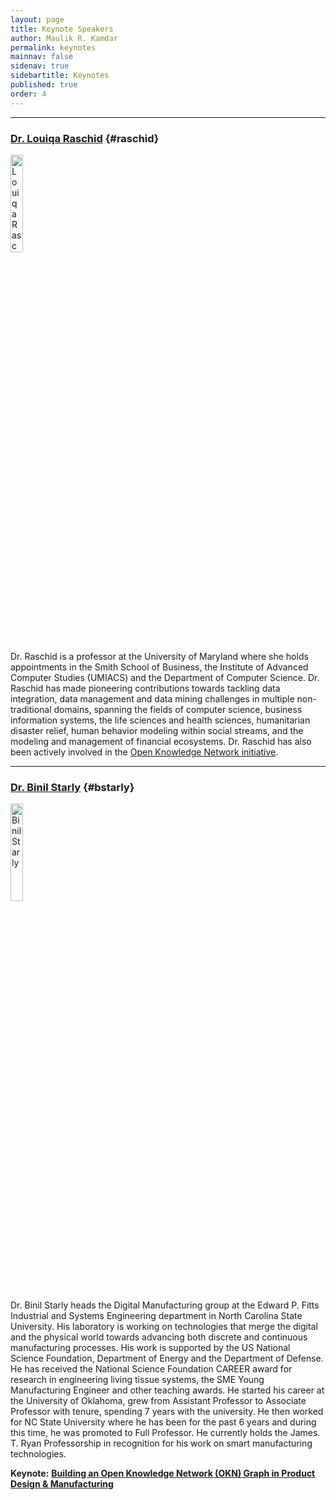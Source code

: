 ```yaml
---
layout: page
title: Keynote Speakers
author: Maulik R. Kamdar
permalink: keynotes
mainnav: false
sidenav: true
sidebartitle: Keynotes
published: true
order: 4
---
```


----------------------------------------------------------------

### [**Dr. Louiqa Raschid**](http://users.umiacs.umd.edu/~louiqa/) {#raschid}

[<img src="https://us2ts.org/images/raschid-louiqa.png" alt="Louiqa Raschid" width="20%">](http://users.umiacs.umd.edu/~louiqa/)

Dr. Raschid is a professor at the University of Maryland where she holds appointments in the Smith School of Business, the Institute of Advanced Computer Studies (UMIACS) and the Department of Computer Science. Dr. Raschid has made pioneering contributions towards tackling data integration, data management and data mining challenges in multiple non-traditional domains, spanning the fields of computer science, business information systems, the life sciences and health sciences, humanitarian disaster relief, human behavior modeling within social streams, and the modeling and management of financial ecosystems. Dr. Raschid has also been actively involved in the [Open Knowledge Network initiative](https://bakarinstitute.ucsf.edu/open-knowledge-network/). 


----------------------------------------------------------------

### [**Dr. Binil Starly**](https://www.ise.ncsu.edu/people/bstarly/) {#bstarly}

[<img src="https://us2ts.org/images/binil-starly.png" alt="Binil Starly" width="20%">](https://www.ise.ncsu.edu/people/bstarly/)

Dr. Binil Starly heads the Digital Manufacturing group at the Edward P. Fitts Industrial and Systems Engineering department in North Carolina State University. His laboratory is working on technologies that merge the digital and the physical world towards advancing both discrete and continuous manufacturing processes. His work is supported by the US National Science Foundation, Department of Energy and the Department of Defense. He has received the National Science Foundation CAREER award for research in engineering living tissue systems, the SME Young Manufacturing Engineer and other teaching awards. He started his career at the University of Oklahoma, grew from Assistant Professor to Associate Professor with tenure, spending 7 years with the university. He then worked for NC State University where he has been for the past 6 years and during this time, he was promoted to Full Professor. He currently holds the James. T. Ryan Professorship in recognition for his work on smart manufacturing technologies.

**Keynote:** [**Building an Open Knowledge Network (OKN) Graph in Product Design & Manufacturing**](https://us2ts.org/keynote-binil-starly)
